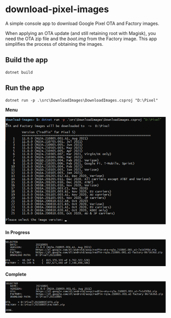 # download-pixel-images

A simple console app to download Google Pixel OTA and Factory images.

When applying an OTA update (and still retaining root with Magisk), you need the OTA zip file and the *boot.img* from the Factory image.  This app simplifies the process of obtaining the images.

## Build the app

```
dotnet build
```

## Run the app

```
dotnet run -p .\src\DownloadImages\DownloadImages.csproj "D:\Pixel"
```

**Menu**

![menu.png](img/menu.png)

**In Progress**

![download-progress](img/download-progress.png)

**Complete**

![download-progress](img/download-complete.png)